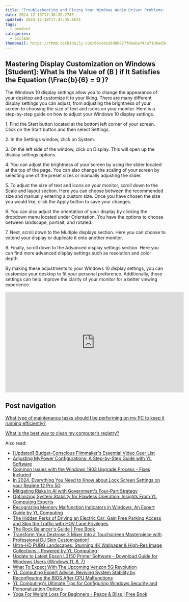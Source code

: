 ```yaml
---
title: "Troubleshooting and Fixing Your Windows Audio Driver Problems: A Comprehensive Guide - By YL Computing"
date: 2024-12-13T17:36:32.278Z
updated: 2024-12-18T17:47:45.887Z
tags:
  - product
categories:
  - pcclean
thumbnail: https://thmb.techidaily.com/66ccde26d86877f06eba74ce71d6ed3e3e1b37f9fff9b02e8a19618a5ac1ec1e.jpg
---
```


## Mastering Display Customization on Windows [Student]: What Is the Value of \(B \) if It Satisfies the Equation \(\Frac{b}{6} = 9 \)?

The Windows 10 display settings allow you to change the appearance of your desktop and customize it to your liking. There are many different display settings you can adjust, from adjusting the brightness of your screen to choosing the size of text and icons on your monitor. Here is a step-by-step guide on how to adjust your Windows 10 display settings. 

1\. Find the Start button located at the bottom left corner of your screen. Click on the Start button and then select Settings.

2\. In the Settings window, click on System.

3\. On the left side of the window, click on Display. This will open up the display settings options. 

4\. You can adjust the brightness of your screen by using the slider located at the top of the page. You can also change the scaling of your screen by selecting one of the preset sizes or manually adjusting the slider.

5\. To adjust the size of text and icons on your monitor, scroll down to the Scale and layout section. Here you can choose between the recommended size and manually entering a custom size. Once you have chosen the size you would like, click the Apply button to save your changes.

6\. You can also adjust the orientation of your display by clicking the dropdown menu located under Orientation. You have the options to choose between landscape, portrait, and rotated.

7\. Next, scroll down to the Multiple displays section. Here you can choose to extend your display or duplicate it onto another monitor.

8\. Finally, scroll down to the Advanced display settings section. Here you can find more advanced display settings such as resolution and color depth. 

By making these adjustments to your Windows 10 display settings, you can customize your desktop to fit your personal preference. Additionally, these settings can help improve the clarity of your monitor for a better viewing experience.

<!-- affiliate ads begin -->
<iframe width="560" height="315" src="https://www.youtube.com/embed/Jng92DT1n_Y?si=EdMRoNAFi0Q6mP7G" title="YouTube video player" frameborder="0" allow="accelerometer; autoplay; clipboard-write; encrypted-media; gyroscope; picture-in-picture; web-share" referrerpolicy="strict-origin-when-cross-origin" allowfullscreen></iframe>
<!-- affiliate ads end -->

## Post navigation

[What type of maintenance tasks should I be performing on my PC to keep it running efficiently?](https://tools.techidaily.com/pcclean/products/)

[What is the best way to clean my computer’s registry?](https://tools.techidaily.com/pcclean/products/)

<ins class="adsbygoogle"
     style="display:block"
     data-ad-format="autorelaxed"
     data-ad-client="ca-pub-7571918770474297"
     data-ad-slot="1223367746"></ins>

<ins class="adsbygoogle"
     style="display:block"
     data-ad-client="ca-pub-7571918770474297"
     data-ad-slot="8358498916"
     data-ad-format="auto"
     data-full-width-responsive="true"></ins>

<span class="atpl-alsoreadstyle">Also read:</span>
<div><ul>
<li><a href="https://youtube-zero.techidaily.com/ed-budget-conscious-filmmakers-essential-video-gear-list/"><u>[Updated] Budget-Conscious Filmmaker's Essential Video Gear List</u></a></li>
<li><a href="https://discover-bits.techidaily.com/adjusting-mypower-configurations-a-step-by-step-guide-with-yl-software/"><u>Adjusting MyPower Configurations: A Step-by-Step Guide with YL Software</u></a></li>
<li><a href="https://common-error.techidaily.com/common-issues-with-the-windows-1903-upgrade-process-fixes-included/"><u>Common Issues with the Windows 1903 Upgrade Process - Fixes Included</u></a></li>
<li><a href="https://easy-unlock-android.techidaily.com/in-2024-everything-you-need-to-know-about-lock-screen-settings-on-your-realme-12-pro-5g-by-drfone-android/"><u>In 2024, Everything You Need to Know about Lock Screen Settings on your Realme 12 Pro 5G</u></a></li>
<li><a href="https://tech-savvy.techidaily.com/mitigating-risks-in-ai-with-governments-four-part-strategy/"><u>Mitigating Risks in AI with Government's Four-Part Strategy</u></a></li>
<li><a href="https://discover-bits.techidaily.com/optimizing-system-stability-for-flawless-operation-insights-from-yl-computing-experts/"><u>Optimizing System Stability for Flawless Operation: Insights From YL Computing Experts</u></a></li>
<li><a href="https://discover-bits.techidaily.com/recognizing-memory-malfunction-indicators-in-windows-an-expert-guide-by-yl-computing/"><u>Recognizing Memory Malfunction Indicators in Windows: An Expert Guide by YL Computing</u></a></li>
<li><a href="https://techtrends.techidaily.com/the-hidden-perks-of-driving-an-electric-car-gain-free-parking-access-and-skip-the-traffic-with-hov-lane-privileges/"><u>The Hidden Perks of Driving an Electric Car: Gain Free Parking Access and Skip the Traffic with HOV Lane Privileges</u></a></li>
<li><a href="https://novels-ebooks.techidaily.com/209597996-9781786783042-the-rock-balancers-guide/"><u>The Rock Balancer's Guide | Free Book</u></a></li>
<li><a href="https://discover-bits.techidaily.com/transform-your-dextrose-3-mixer-into-a-touchscreen-masterpiece-with-professional-dj-skin-customization/"><u>Transform Your Dextrose 3 Mixer Into a Touchscreen Masterpiece with Professional DJ Skin Customization!</u></a></li>
<li><a href="https://discover-bits.techidaily.com/ultra-hd-pubg-landscapes-stunning-4k-wallpaper-and-high-res-image-collections-powered-by-yl-computing/"><u>Ultra-HD PUBG Landscapes: Stunning 4K Wallpaper & High-Res Image Collections - Powered by YL Computing</u></a></li>
<li><a href="https://win-dash.techidaily.com/update-to-latest-epson-l3150-printer-software-download-guide-for-windows-users-windows-11-8-7/"><u>Update to Latest Epson L3150 Printer Software - Download Guide for Windows Users (Windows 11, 8, 7)</u></a></li>
<li><a href="https://tech-renaissance.techidaily.com/what-to-expect-with-the-upcoming-verizon-5g-revolution/"><u>What To Expect With The Upcoming Verizon 5G Revolution</u></a></li>
<li><a href="https://discover-bits.techidaily.com/yl-computing-expert-advice-reviving-system-stability-by-reconfiguring-the-bios-after-cpu-malfunctions/"><u>YL Computing Expert Advice: Reviving System Stability by Reconfiguring the BIOS After CPU Malfunctions</u></a></li>
<li><a href="https://discover-bits.techidaily.com/yl-computings-ultimate-tips-for-configuring-windows-security-and-personalization-options/"><u>YL Computing's Ultimate Tips for Configuring Windows Security and Personalization Options</u></a></li>
<li><a href="https://novels-ebooks.techidaily.com/209848949-9781681270197-yoga-for-weight-loss-for-beginners-peace-bliss/"><u>Yoga For Weight Loss For Beginners - Peace & Bliss | Free Book</u></a></li>
</ul></div>


